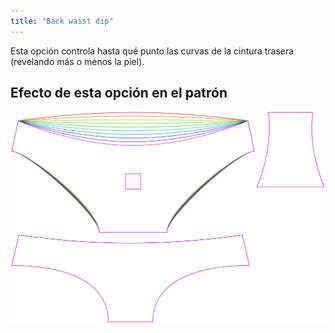 ```yaml
---
title: "Back waist dip"
---
```


Esta opción controla hasta qué punto las curvas de la cintura trasera (revelando más o menos la piel).

## Efecto de esta opción en el patrón

![Esta imagen muestra el efecto de esta opción superponiendo varias variantes que tienen un valor diferente para esta opción](ursula_backdip_sample.svg "Effect of this option on the pattern")
